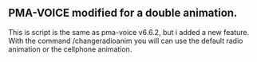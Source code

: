 ## PMA-VOICE modified for a double animation.
This is script is the same as pma-voice v6.6.2, but i added a new feature. With the command /changeradioanim you will can use the default radio animation or the cellphone animation.
